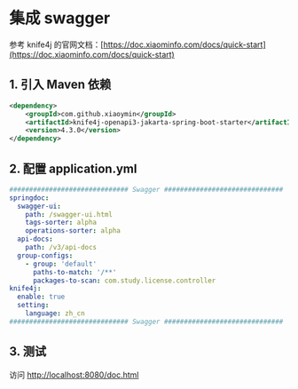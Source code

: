 # 集成 swagger

参考 knife4j 的官网文档：[https://doc.xiaominfo.com/docs/quick-start](https://doc.xiaominfo.com/docs/quick-start)

## 1. 引入 Maven 依赖

```xml
<dependency>
    <groupId>com.github.xiaoymin</groupId>
    <artifactId>knife4j-openapi3-jakarta-spring-boot-starter</artifactId>
    <version>4.3.0</version>
</dependency>
```

## 2. 配置 application.yml

```yaml
############################## Swagger ##############################
springdoc:
  swagger-ui:
    path: /swagger-ui.html
    tags-sorter: alpha
    operations-sorter: alpha
  api-docs:
    path: /v3/api-docs
  group-configs:
    - group: 'default'
      paths-to-match: '/**'
      packages-to-scan: com.study.license.controller
knife4j:
  enable: true
  setting:
    language: zh_cn
############################## Swagger ##############################
```

## 3. 测试

访问 [http://localhost:8080/doc.html](http://localhost:8080/doc.html)
